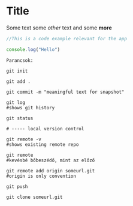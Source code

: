 # Title

Some text some _other_ text and some **more**

```js
//This is a code example relevant for the app

console.log("Hello")
```

```console
Parancsok:

git init

git add .

git commit -m "meaningful text for snapshot"

git log
#shows git history

git status

# ----- local version control

git remote -v
#shows existing remote repo

git remote
#kevésbé bőbeszédő, mint az előző

git remote add origin someurl.git
#origin is only convention

git push

git clone someurl.git
```